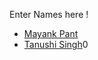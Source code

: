Enter Names here !
- [Mayank Pant](https://github.com/obiwan04kanobi)
- [Tanushi Singh](https://github.com/Tanushisingh)0